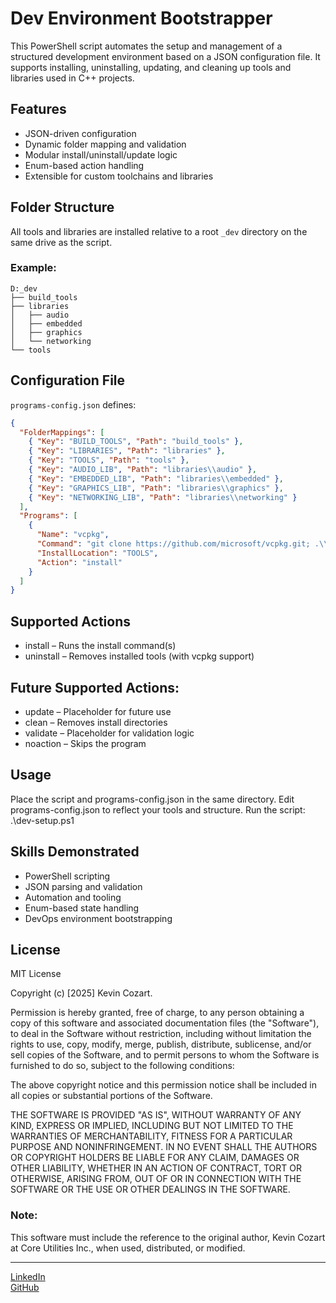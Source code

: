 # Dev Environment Bootstrapper

This PowerShell script automates the setup and management of a structured development environment based on a JSON configuration file. It supports installing, uninstalling, updating, and cleaning up tools and libraries used in C++ projects.

## Features

- JSON-driven configuration
- Dynamic folder mapping and validation
- Modular install/uninstall/update logic
- Enum-based action handling
- Extensible for custom toolchains and libraries

## Folder Structure

All tools and libraries are installed relative to a root `_dev` directory on the same drive as the script.


### Example:
```
D:_dev
├── build_tools
├── libraries
│   ├── audio
│   ├── embedded
│   ├── graphics
│   └── networking
└── tools
```

## Configuration File

`programs-config.json` defines:

```json
{
  "FolderMappings": [
    { "Key": "BUILD_TOOLS", "Path": "build_tools" },
    { "Key": "LIBRARIES", "Path": "libraries" },
    { "Key": "TOOLS", "Path": "tools" },
    { "Key": "AUDIO_LIB", "Path": "libraries\\audio" },
    { "Key": "EMBEDDED_LIB", "Path": "libraries\\embedded" },
    { "Key": "GRAPHICS_LIB", "Path": "libraries\\graphics" },
    { "Key": "NETWORKING_LIB", "Path": "libraries\\networking" }
  ],
  "Programs": [
    {
      "Name": "vcpkg",
      "Command": "git clone https://github.com/microsoft/vcpkg.git; .\\bootstrap-vcpkg.bat",
      "InstallLocation": "TOOLS",
      "Action": "install"
    }
  ]
}
```

## Supported Actions
* install – Runs the install command(s)
* uninstall – Removes installed tools (with vcpkg support)

## Future Supported Actions:
* update – Placeholder for future use
* clean – Removes install directories
* validate – Placeholder for validation logic
* noaction – Skips the program

## Usage

Place the script and programs-config.json in the same directory.
Edit programs-config.json to reflect your tools and structure.
Run the script:
.\dev-setup.ps1

## Skills Demonstrated
- PowerShell scripting
- JSON parsing and validation
- Automation and tooling
- Enum-based state handling
- DevOps environment bootstrapping


## License

MIT License

Copyright (c) [2025] Kevin Cozart.

Permission is hereby granted, free of charge, to any person obtaining a copy of this software and associated documentation files (the "Software"), to deal in the Software without restriction, including without limitation the rights to use, copy, modify, merge, publish, distribute, sublicense, and/or sell copies of the Software, and to permit persons to whom the Software is furnished to do so, subject to the following conditions:

The above copyright notice and this permission notice shall be included in all copies or substantial portions of the Software.

THE SOFTWARE IS PROVIDED "AS IS", WITHOUT WARRANTY OF ANY KIND, EXPRESS OR IMPLIED, INCLUDING BUT NOT LIMITED TO THE WARRANTIES OF MERCHANTABILITY, FITNESS FOR A PARTICULAR PURPOSE AND NONINFRINGEMENT. IN NO EVENT SHALL THE AUTHORS OR COPYRIGHT HOLDERS BE LIABLE FOR ANY CLAIM, DAMAGES OR OTHER LIABILITY, WHETHER IN AN ACTION OF CONTRACT, TORT OR OTHERWISE, ARISING FROM, OUT OF OR IN CONNECTION WITH THE SOFTWARE OR THE USE OR OTHER DEALINGS IN THE SOFTWARE.

### Note:
This software must include the reference to the original author, Kevin Cozart at Core Utilities Inc., when used, distributed, or modified.

---
[LinkedIn](https://www.linkedin.com/in/Cozartkevin)  
[GitHub](https://www.github.com/CozartKevin)

